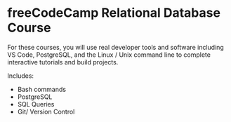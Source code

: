 # freeCodeCamp Relational Database Course


For these courses, you will use real developer tools and software including VS Code, PostgreSQL, and the Linux / Unix command line to complete interactive tutorials and build projects.

Includes:

* Bash commands
* PostgreSQL
* SQL Queries
* Git/ Version Control


